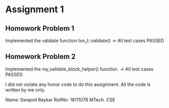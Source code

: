 Assignment 1
===

## Homework Problem 1  
Implemented the validate function txn_t::validate() -> All test cases PASSED

## Homework Problem 2  
Implemented the my_validate_block_helper() function. -> All test cases PASSED

I did not violate any honor code to do this assignment. All the code is written by me only.

Name: Swapnil Raykar
RollNo: 18111078
MTech. CSE
